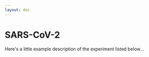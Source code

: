 ```yaml
---
layout: doc
---
```


# SARS-CoV-2

Here's a little example description of the experiment listed below...

<BlogIndex></BlogIndex>

